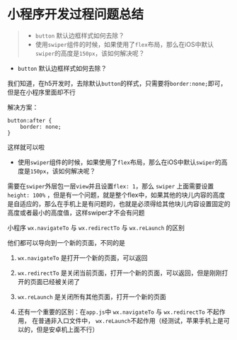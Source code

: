 # 小程序开发过程问题总结

>- `button` 默认边框样式如何去除？
>- 使用`swiper`组件的时候，如果使用了`flex`布局，那么在iOS中默认`swiper`的高度是`150px`，该如何解决呢？

- `button` 默认边框样式如何去除？

我们知道，在h5开发时，去除默认`button`的样式，只需要将`border:none;`即可，但是在小程序里面却不行

解决方案：

```
button:after {
	border: none;
}
```

这样就可以啦


-  使用`swiper`组件的时候，如果使用了`flex`布局，那么在iOS中默认`swiper`的高度是`150px`，该如何解决呢？

需要在`swiper`外层包一层`view`并且设置`flex: 1`，那么 `swiper` 上面需要设置 `height: 100%` ，但是有一个问题，就是整个flex中，如果其他的块儿内容的高度是自适应的，那么在手机上是有问题的，也就是必须得给其他块儿内容设置固定的高度或者最小的高度值，这样swiper才不会有问题




小程序
`wx.navigateTo` 与 `wx.redirectTo` 与 `wx.reLaunch` 的区别

他们都可以导向到一个新的页面，不同的是

1. `wx.navigateTo` 是打开一个新的页面，可以返回

2. `wx.redirectTo` 是关闭当前页面，打开一个新的页面，可以返回，但是刚刚打开的页面已经被关闭了

3. `wx.reLaunch` 是关闭所有其他页面，打开一个新的页面

4. 还有一个重要的区别：在`app.js`中 `wx.navigateTo` 与 `wx.redirectTo` 不起作用， 在普通非入口文件中，  `wx.reLaunch`不起作用（经测试，苹果手机上是可以的，但是安卓机上面不行）


